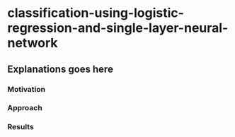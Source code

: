 # classification-using-logistic-regression-and-single-layer-neural-network
## Explanations goes here
### Motivation
### Approach
### Results
